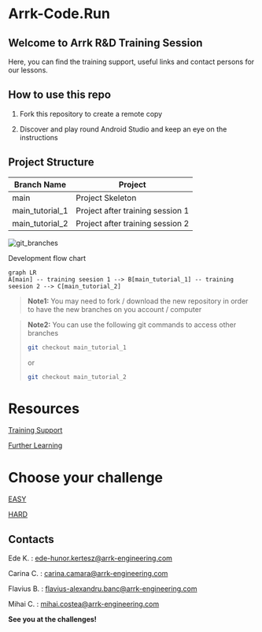 # Arrk-Code.Run

## Welcome to Arrk R&D Training Session

Here, you can find the training support, useful links and contact persons for our lessons. 


## How to use this repo

1. Fork this repository to create a remote copy

2. Discover and play round Android Studio and keep an eye on the instructions 

## Project Structure

| Branch Name| Project |
| ------ | ------ |
| main | Project Skeleton |
| main_tutorial_1 | Project after training session 1 |
| main_tutorial_2  | Project after training session 2 |

![git_branches](https://github.com/carinaArrk/CodeRunResources/blob/main/img/git_branch.PNG)

Development flow chart

```mermaid
graph LR
A[main] -- training seesion 1 --> B[main_tutorial_1] -- training seesion 2 --> C[main_tutorial_2]
```



> **Note1:** You may need to fork / download the new repository in order to have the new branches on you account / computer

> **Note2:** You can use the following git commands to access other branches
>
>```sh
>git checkout main_tutorial_1
>```
>
>or
>
>```sh
>git checkout main_tutorial_2
>```

# Resources

[Training Support](https://github.com/carinaArrk/CodeRunResources/tree/main/01_Training#welcome-to-arrk-rd-training-session-materials)

[Further Learning](https://github.com/carinaArrk/CodeRunResources/tree/main/02_Further%20Learning#welcome-to-arrk-rd-further-learning-proposals)


# Choose your challenge

[EASY](https://github.com/carinaArrk/CodeRunResources/tree/main/03_Challenge/Easy#problem-statement---easy)

[HARD](https://github.com/carinaArrk/CodeRunResources/tree/main/03_Challenge/Hard#problem-statement---hard)


## Contacts

Ede K. : ede-hunor.kertesz@arrk-engineering.com

Carina C. : carina.camara@arrk-engineering.com

Flavius B. : flavius-alexandru.banc@arrk-engineering.com

Mihai C. : mihai.costea@arrk-engineering.com


**See you at the challenges!**
